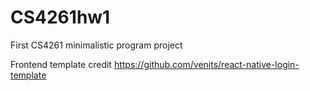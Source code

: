 # CS4261hw1
First CS4261 minimalistic program project

Frontend template credit https://github.com/venits/react-native-login-template
